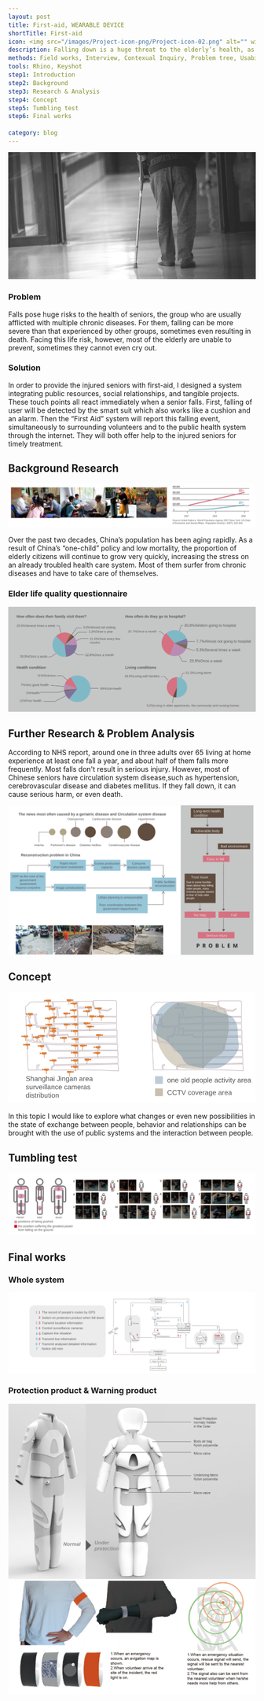 ```yaml
---
layout: post
title: First-aid, WEARABLE DEVICE
shortTitle: First-aid
icon: <img src="/images/Project-icon-png/Project-icon-02.png" alt="" width="100"/>
description: Falling down is a huge threat to the elderly’s health, as it may worsen many acute diseases like cerebral hemorrhage. When this accident happens time is crucial, but the elderly sometimes cannot cry for help. In order to provide seniors with emergency first aid, I designed this set of wearable devices to bridge the gap between people who need help and those who offer a hand.
methods: Field works, Interview, Contexual Inquiry, Problem tree, Usability Testing
tools: Rhino, Keyshot
step1: Introduction
step2: Background
step3: Research & Analysis
step4: Concept
step5: Tumbling test
step6: Final works

category: blog
---
```

<head>

<head>

<body>  
    <p>
  <img src="/images/FirstAid/FirstAid-img-01.jpg" alt="" >
  </p>
<div id="step1" class="dowebok">

  <h3> Problem </h3>
  <p>
    Falls pose huge risks to the health of seniors, the group who are usually afflicted with multiple chronic diseases. For them, falling can be more severe than that experienced by other groups, sometimes even resulting in death. Facing this life
    risk, however, most of the elderly are unable to prevent, sometimes they cannot even cry out.
  </p>

  <h3> Solution </h3>
  <p>
    In order to provide the injured seniors with first-aid, I designed a system integrating public resources, social relationships, and tangible projects. These touch points all react immediately when a senior falls. First, falling of user will be
    detected by the smart suit which also works like a cushion and an alarm. Then the “First Aid” system will report this falling event, simultaneously to surrounding volunteers and to the public health system through the internet. They will both
    offer help to the injured seniors for timely treatment.
  </p>
</div>

<div id="step2" class="dowebok">

  <h2>Background Research </h2>
    <img src="/images/FirstAid/FirstAid-img-02.svg" alt="" >
    
  <p>
    Over the past two decades, China’s population has been aging rapidly. As a result of China’s “one-child” policy and low mortality, the proportion of elderly citizens will continue to grow very quickly, increasing the stress on an already
    troubled
    health care system. Most of them surfer from chronic diseases and have to take care of themselves.
  </p>

  <h3> Elder life quality questionnaire </h3>
    <p>
    <img src="/images/FirstAid/FirstAid-img-03.svg" alt="" >
  </p>
</div>

<div id="step3" class="dowebok">

  <h2>Further Research & Problem Analysis  </h2>
  <p>
  According to NHS report, around one in three adults over 65 living at home experience at least one fall a year, and about half of them falls more frequently. Most falls don't result in serious injury. However, most of Chinese seniors have
  circulation system disease,such as hypertension, cerebrovascular disease and diabetes mellitus. If they fall down, it can cause serious harm, or even death.
  </p>
    <p>
    <img src="/images/FirstAid/FirstAid-img-04.svg" alt="" >
  </p>
  
</div>

<div id="step4" class="dowebok">

<h2>Concept</h2>
    <p>
    <img src="/images/FirstAid/FirstAid-img-05.svg" alt="" >
      </p>
  <p>
  In this topic I would like to explore what changes or even new possibilities in the state of exchange between people, behavior and relationships can be brought with the use of public systems and the interaction between people.
  </p>
</div>

<div id="step5" class="dowebok">

<h2>Tumbling test</h2>
  <p>
    <img src="/images/FirstAid/FirstAid-img-06.svg" alt="" >
   </p>
</div>

<div id="step6" class="dowebok">

<h2>Final works</h2>
<h3> Whole system</h3>
  <p>
      <img src="/images/FirstAid/FirstAid-img-07.svg" alt="" >
 </p>

<h3> Protection product & Warning product</h3>
 <p>
      <img src="/images/FirstAid/FirstAid-img-08.jpg" alt="" >
   <img src="/images/FirstAid/FirstAid-img-09.jpg" alt="" >
 </p>
</div>

</body>  

